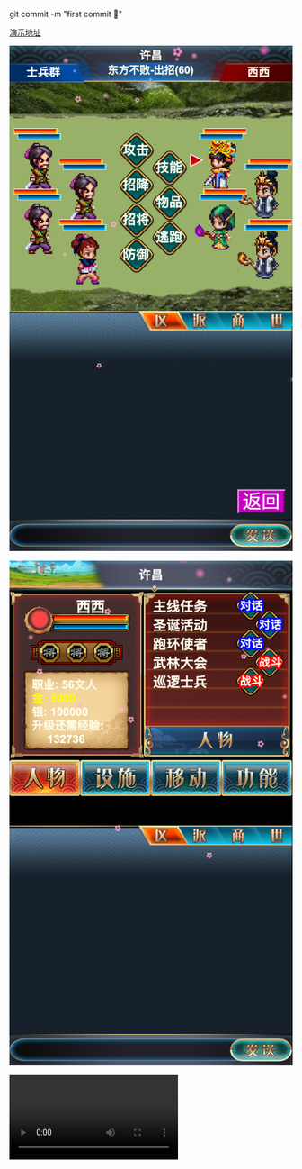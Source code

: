 git commit -m "first commit 🎉"

[演示地址](https://ychunc.github.io/hxsg/)


![image](./pk.png)

![image](./main.png)

![Watch the video](./pk.mov)